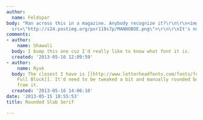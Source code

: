 ```yaml
---
author:
  name: Feldspar
body: "Ran across this in a magazine. Anybody recognize it?\r\n\r\n<img>http://s24.postimg.org/pxr118s7p/MANHOBOE.png</img>\r\n\r\n<img
  src=\"http://s24.postimg.org/pxr118s7p/MANHOBOE.png\">\r\n\r\nIt's not \"Manhoboe\"\r\n\r\n\r\n\r\nThanks\r\n\r\nF"
comments:
- author:
    name: Shawali
  body: I bump this one cuz I'd really like to know what font it is.
  created: '2013-05-16 12:09:59'
- author:
    name: Ryuk
  body: The closest I have is [[http://www.letterheadfonts.com/fonts/fullblock.php|LHF
    Full Block]]. It'd need to be tweaked a bit and manually rounded but that's far
    from it.
  created: '2013-05-16 14:06:10'
date: '2013-05-15 18:55:53'
title: Rounded Slab Serif

---
```

